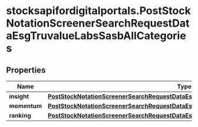 # stocksapifordigitalportals.PostStockNotationScreenerSearchRequestDataEsgTruvalueLabsSasbAllCategories

## Properties

Name | Type | Description | Notes
------------ | ------------- | ------------- | -------------
**insight** | [**PostStockNotationScreenerSearchRequestDataEsgTruvalueLabsSasbAllCategoriesInsight**](PostStockNotationScreenerSearchRequestDataEsgTruvalueLabsSasbAllCategoriesInsight.md) |  | [optional] 
**momentum** | [**PostStockNotationScreenerSearchRequestDataEsgTruvalueLabsSasbAllCategoriesMomentum**](PostStockNotationScreenerSearchRequestDataEsgTruvalueLabsSasbAllCategoriesMomentum.md) |  | [optional] 
**ranking** | [**PostStockNotationScreenerSearchRequestDataEsgTruvalueLabsSasbAllCategoriesRanking**](PostStockNotationScreenerSearchRequestDataEsgTruvalueLabsSasbAllCategoriesRanking.md) |  | [optional] 


